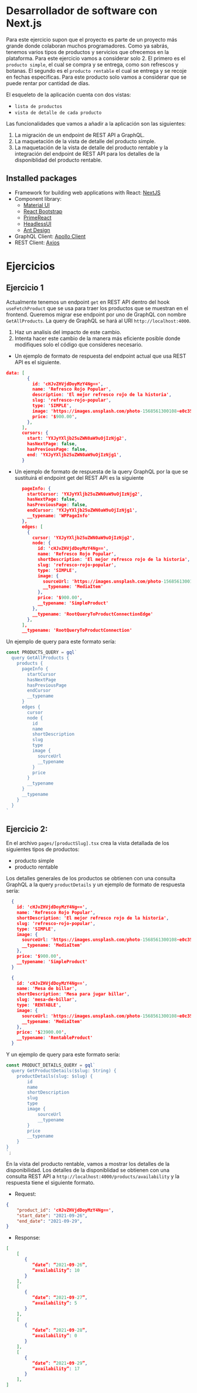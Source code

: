 # Desarrollador de software con Next.js
Para este ejercicio supon que el proyecto es parte de un proyecto más grande donde colaboran muchos programadores. Como ya sabrás, tenemos varios tipos de productos y servicios que ofrecemos en la plataforma. Para este ejercicio vamos a considerar solo 2. El primero es el `producto simple`, el cual se compra y se entrega, como son refrescos y botanas. El segundo es el `producto rentable` el cual se entrega y se recoje en fechas especificas. Para este producto solo vamos a considerar que se puede rentar por cantidad de días.

El esqueleto de la aplicación cuenta con dos vistas:
   - `lista de productos`
   - `vista de detalle de cada producto`
   
Las funcionalidades que vamos a añadir a la aplicación son las siguientes:
1. La migración de un endpoint de REST API a GraphQL.
2. La maquetación de la vista de detalle del producto simple.
3. La maquetación de la vista de detalle del producto rentable y la integración del endpoint de REST API para los detalles de la disponiblidad del producto rentable.

## Installed packages
- Framework for building web applications with React: [NextJS](https://nextjs.org/docs)
- Component library:
  - [Material UI](https://mui.com/material-ui/getting-started/overview/)
  - [React Bootstrap](https://react-bootstrap.github.io/)
  - [PrimeReact](https://primereact.org/)
  - [HeadlessUI](https://headlessui.com/react/menu)
  - [Ant Design](https://ant.design/docs/react/introduce-cn)
- GraphQL Client: [Apollo Client](https://www.apollographql.com/docs/react/)
- REST Client: [Axios](https://axios-http.com/docs/intro)

# Ejercicios

## Ejercicio 1
Actualmente tenemos un endpoint `get` en REST API dentro del hook `useFetchProduct` que se usa para traer los productos que se muestran en el frontend. Queremos migrar ese endpoint por uno de GraphQL con nombre `GetAllProducts`. La query de GraphQL se hará al URI `http://localhost:4000`.

1. Haz un analisis del impacto de este cambio.
2. Intenta hacer este cambio de la manera más eficiente posible donde modifiques solo el código que consideres necesario.

- Un ejemplo de formato de respuesta del endpoint actual que usa REST API es el siguiente.

```json
data: [
        {
          id: 'cHJvZHVjdDoyMzY4Ng==',
          name: 'Refresco Rojo Popular',
          description: 'El mejor refresco rojo de la historia',
          slug: 'refresco-rojo-popular',
          type: 'SIMPLE',
          image: 'https://images.unsplash.com/photo-1568561300108-e0c35b5f7c1c?ixlib=rb-4.0.3&ixid=M3wxMjA3fDB8MHxzZWFyY2h8Mnx8Y29sb3IlMjByb2pvfGVufDB8fDB8fHww&w=1000&q=80',
          price: '$900.00',
        },
      ],
      cursors: {
        start: 'YXJyYXljb25uZWN0aW9uOjIzNjg2',
        hasNextPage: false,
        hasPreviousPage: false,
        end: 'YXJyYXljb25uZWN0aW9uOjIzNjg1',
      }
```

- Un ejemplo de formato de respuesta de la query GraphQL por la que se sustituirá el endpoint get del REST API es la siguiente

```json
      pageInfo: {
        startCursor: 'YXJyYXljb25uZWN0aW9uOjIzNjg2',
        hasNextPage: false,
        hasPreviousPage: false,
        endCursor: 'YXJyYXljb25uZWN0aW9uOjIzNjg1',
        __typename: 'WPPageInfo'
      },
      edges: [
        {
          cursor: 'YXJyYXljb25uZWN0aW9uOjIzNjg2',
          node: {
            id: 'cHJvZHVjdDoyMzY4Ng==',
            name: 'Refresco Rojo Popular',
            shortDescription: 'El mejor refresco rojo de la historia',
            slug: 'refresco-rojo-popular',
            type: 'SIMPLE',
            image: {
              sourceUrl: 'https://images.unsplash.com/photo-1568561300108-e0c35b5f7c1c?ixlib=rb-4.0.3&ixid=M3wxMjA3fDB8MHxzZWFyY2h8Mnx8Y29sb3IlMjByb2pvfGVufDB8fDB8fHww&w=1000&q=80',
              __typename: 'MediaItem'
            },
            price: '$900.00',
            __typename: 'SimpleProduct'
          },
          __typename: 'RootQueryToProductConnectionEdge'
        },
      ],
      __typename: 'RootQueryToProductConnection'
```

 Un ejemplo de query para este formato sería:
 
```ts
const PRODUCTS_QUERY = gql`
  query GetAllProducts {
    products {
      pageInfo {
        startCursor
        hasNextPage
        hasPreviousPage
        endCursor
        __typename
      }
      edges {
        cursor
        node {
          id
          name
          shortDescription
          slug
          type
          image {
            sourceUrl
            __typename
          }
          price
        }
        __typename
      }
      __typename
    }
  } 
`
```
## Ejercicio 2:

En el archivo `pages/[productSlug].tsx` crea la vista detallada de los siguientes tipos de productos:
  - producto simple
  - producto rentable

Los detalles generales de los productos se obtienen con una consulta GraphQL a la query `productDetails` y un ejemplo de formato de respuesta sería:

```json
  {
    id: 'cHJvZHVjdDoyMzY4Ng==',
    name: 'Refresco Rojo Popular',
    shortDescription: 'El mejor refresco rojo de la historia',
    slug: 'refresco-rojo-popular',
    type: 'SIMPLE',
    image: {
      sourceUrl: 'https://images.unsplash.com/photo-1568561300108-e0c35b5f7c1c?ixlib=rb-4.0.3&ixid=M3wxMjA3fDB8MHxzZWFyY2h8Mnx8Y29sb3IlMjByb2pvfGVufDB8fDB8fHww&w=1000&q=80',
      __typename: 'MediaItem'
    },
    price: '$900.00',
    __typename: 'SimpleProduct'
  }

  {
    id: 'cHJvZHVjdDoyMzY4Ng==',
    name: 'Mesa de billar',
    shortDescription: 'Mesa para jugar billar',
    slug: 'mesa-de-billar',
    type: 'RENTABLE',
    image: {
      sourceUrl: 'https://images.unsplash.com/photo-1568561300108-e0c35b5f7c1c?ixlib=rb-4.0.3&ixid=M3wxMjA3fDB8MHxzZWFyY2h8Mnx8Y29sb3IlMjByb2pvfGVufDB8fDB8fHww&w=1000&q=80',
      __typename: 'MediaItem'
    },
    price: '$23900.00',
    __typename: 'RentableProduct'
  }
```

Y un ejemplo de query para este formato sería:

```ts
const PRODUCT_DETAILS_QUERY = gql`
  query GetProductDetails($slug: String) {
    productDetails(slug: $slug) {
        id
        name
        shortDescription
        slug
        type
        image {
            sourceUrl
            __typename
        }
        price
        __typename
    }
}
`;
```

En la vista del producto rentable, vamos a mostrar los detalles de la disponibilidad. Los detalles de la disponiblidad se obtienen con una consulta REST API a `http://localhost:4000/products/availability` y la respuesta tiene el siguiente formato.

- Request:
```json
{
    "product_id": 'cHJvZHVjdDoyMzY4Ng==',
    "start_date": "2021-09-26",
    "end_date": "2021-09-29",
}
```

- Response:
```json
[
    [
       {
          “date”: “2021-09-26”,
          “availability”: 10
       }
    ],
    [
       {
          “date”: “2021-09-27”,
          “availability”: 5
       }
    ],
    [
       {
          “date”: “2021-09-28”,
          “availability”: 0
       }
    ],
    [
       {
          “date”: “2021-09-29”,
          “availability”: 17
       }
    ],
]
```
